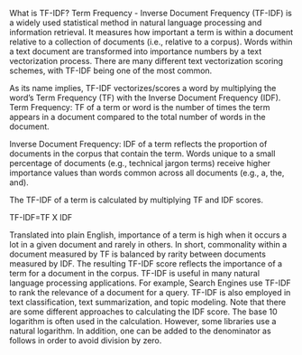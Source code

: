 What is TF-IDF?
Term Frequency - Inverse Document Frequency (TF-IDF) is a widely used statistical method in natural language processing and information retrieval. It measures how important a term is within a document relative to a collection of documents (i.e., relative to a corpus).
Words within a text document are transformed into importance numbers by a text vectorization process. There are many different text vectorization scoring schemes, with TF-IDF being one of the most common.


As its name implies, TF-IDF vectorizes/scores a word by multiplying the word’s Term Frequency (TF) with the Inverse Document Frequency (IDF).
Term Frequency: TF of a term or word is the number of times the term appears in a document compared to the total number of words in the document.

Inverse Document Frequency: IDF of a term reflects the proportion of documents in the corpus that contain the term. Words unique to a small percentage of documents (e.g., technical jargon terms) receive higher importance values than words common across all documents (e.g., a, the, and).

The TF-IDF of a term is calculated by multiplying TF and IDF scores.


TF-IDF=TF X IDF  

Translated into plain English, importance of a term is high when it occurs a lot in a given document and rarely in others. In short, commonality within a document measured by TF is balanced by rarity between documents measured by IDF. The resulting TF-IDF score reflects the importance of a term for a document in the corpus.
TF-IDF is useful in many natural language processing applications. For example, Search Engines use TF-IDF to rank the relevance of a document for a query. TF-IDF is also employed in text classification, text summarization, and topic modeling.
Note that there are some different approaches to calculating the IDF score. The base 10 logarithm is often used in the calculation. However, some libraries use a natural logarithm. In addition, one can be added to the denominator as follows in order to avoid division by zero.

